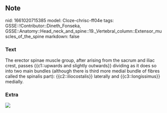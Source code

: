 ## Note
nid: 1661020715385
model: Cloze-chrisc-ff04e
tags: GSSE::!Contributor::Dineth_Fonseka, GSSE::Anatomy::Head_neck_and_spine::19._Vertebral_column::Extensor_muscles_of_the_spine
markdown: false

### Text
<div>
  The erector spinae muscle group, after arising from the sacrum
  and iliac crest, passes {{c1::upwards and slightly outwards}}
  dividing as it does so into two main bundles (although there is
  third more medial bundle of fibres called the spinalis part):
  {{c2::iliocostalis}} laterally and {{c3::longissimus}} medially.
</div>

### Extra
<img src="paste-7c8364c61d38e78d07eb1f94aec494ce13fcedd2.jpg">
